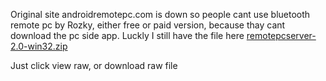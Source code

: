 Original site androidremotepc.com is down so people cant use bluetooth remote pc by Rozky, either free or paid version, because thay cant download the pc side app.
Luckly I still have the file here
[remotepcserver-2.0-win32.zip](https://github.com/eroge69/remotepcserver-2.0/blob/main/remotepcserver-2.0-win32.zip)

Just click view raw, or download raw file
